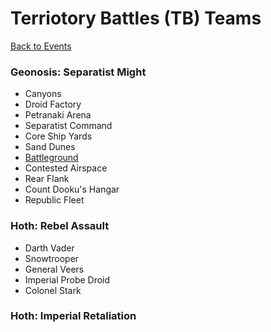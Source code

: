 # Terriotory Battles (TB) Teams

[Back to Events](../README.md)

### Geonosis: Separatist Might

  - Canyons
  - Droid Factory
  - Petranaki Arena
  - Separatist Command
  - Core Ship Yards
  - Sand Dunes
  - [Battleground](../Teams/Geos.md#territory-battle-battleground-special-mission)
  - Contested Airspace
  - Rear Flank
  - Count Dooku's Hangar
  - Republic Fleet

### Hoth: Rebel Assault

  - Darth Vader
  - Snowtrooper
  - General Veers
  - Imperial Probe Droid
  - Colonel Stark

### Hoth: Imperial Retaliation
